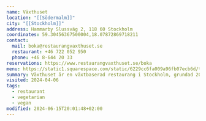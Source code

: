 ```yaml
---
name: Växthuset
location: "[[Södermalm]]"
city: "[[Stockholm]]"
address: Hammarby Slussväg 2, 118 60 Stockholm
coordinates: 59.30456367500004,18.07872869718211
contact:
  mail: boka@restaurangvaxthuset.se
  restaurant: +46 722 052 950
  phone: +46 8-644 20 33
reservations: https://www.restaurangvaxthuset.se/boka
menu: https://static1.squarespace.com/static/6229cc6fa009a96fb07ecb6d/t/65fd8fe734cbc53394fee655/1711116263866/meny_mars.pdf
summary: Växthuset är en växtbaserad restaurang i Stockholm, grundad 2016 av Jon Birgne. Belägen under Skansbron vid Södermalm, delar den lokal med Trädgården / under bron, norra Europas största nattklubb. Restaurangen använder säsongsbetonade råvaror från Sverige och Norden, med fokus på hållbarhet och nära samarbete med producenter. Måltiderna berättar historien om platsen och dess terroir. Vinlistan består av naturviner och biodynamiska viner, medan andra drycker som alkoholfritt och öl är närproducerade och hantverksmässiga.
visited: 2024-04-06
tags:
  - restaurant
  - vegetarian
  - vegan
modified: 2024-06-15T20:01:48+02:00
---
```

